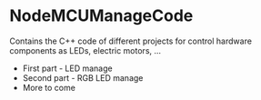 # NodeMCUManageCode

Contains the C++ code of different projects for control hardware components as LEDs, electric motors, ...

* First part - LED manage
* Second part - RGB LED manage
* More to come
